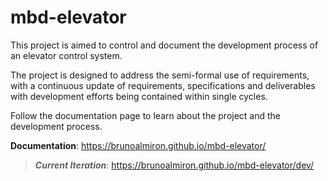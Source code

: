 # mbd-elevator

This project is aimed to control and document the development process
of an elevator control system.

The project is designed to address the semi-formal use of requirements,
with a continuous update of requirements, specifications and
deliverables with development efforts being contained within single
cycles.

Follow the documentation page to learn about the project and the development process.

**Documentation**: https://brunoalmiron.github.io/mbd-elevator/

> **_Current Iteration_**: https://brunoalmiron.github.io/mbd-elevator/dev/